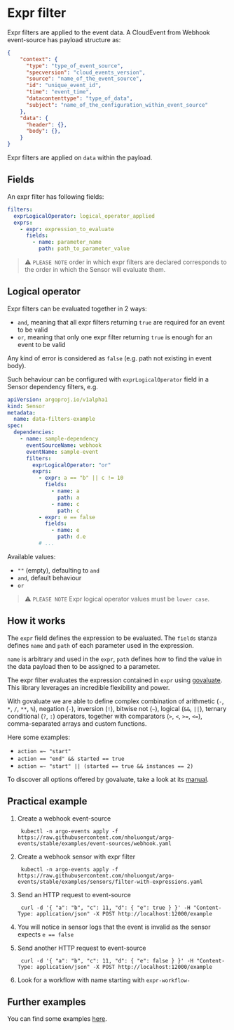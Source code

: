 
# Expr filter

Expr filters are applied to the event data. A CloudEvent from Webhook event-source has payload structure as:

```json
{
    "context": {
      "type": "type_of_event_source",
      "specversion": "cloud_events_version",
      "source": "name_of_the_event_source",
      "id": "unique_event_id",
      "time": "event_time",
      "datacontenttype": "type_of_data",
      "subject": "name_of_the_configuration_within_event_source"
    },
    "data": {
      "header": {},
      "body": {},
    }
}
```

Expr filters are applied on `data` within the payload.

## Fields

An expr filter has following fields:

```yaml
filters:
  exprLogicalOperator: logical_operator_applied
  exprs:
    - expr: expression_to_evaluate
      fields:
        - name: parameter_name
          path: path_to_parameter_value
```

> ⚠️ `PLEASE NOTE` order in which expr filters are declared corresponds to the order in which the Sensor will evaluate them.

## Logical operator

Expr filters can be evaluated together in 2 ways:

- `and`, meaning that all expr filters returning `true` are required for an event to be valid
- `or`, meaning that only one expr filter returning `true` is enough for an event to be valid

Any kind of error is considered as `false` (e.g. path not existing in event body).

Such behaviour can be configured with `exprLogicalOperator` field in a Sensor dependency filters, e.g.

```yaml
apiVersion: argoproj.io/v1alpha1
kind: Sensor
metadata:
  name: data-filters-example
spec:
  dependencies:
    - name: sample-dependency
      eventSourceName: webhook
      eventName: sample-event
      filters:
        exprLogicalOperator: "or"
        exprs:
          - expr: a == "b" || c != 10
            fields:
              - name: a
                path: a
              - name: c
                path: c
          - expr: e == false
            fields:
              - name: e
                path: d.e
          # ...
```

Available values:

- `""` (empty), defaulting to `and`
- `and`, default behaviour
- `or`

> ⚠️ `PLEASE NOTE` Expr logical operator values must be `lower case`.

## How it works

The `expr` field defines the expression to be evaluated. The `fields` stanza defines `name` and `path` of each parameter used in the expression.

`name` is arbitrary and used in the `expr`, `path` defines how to find the value in the data payload then to be assigned to a parameter.

The expr filter evaluates the expression contained in `expr` using [govaluate](https://github.com/Knetic/govaluate). This library leverages an incredible flexibility and power.

With govaluate we are able to define complex combination of arithmetic (`-`, `*`, `/`, `**`, `%`), negation (`-`), inversion (`!`), bitwise not (`~`), logical (`&&`, `||`), ternary conditional (`?`, `:`) operators,
together with comparators (`>`, `<`, `>=`, `<=`), comma-separated arrays and custom functions.

Here some examples:

- `action =~ "start"`
- `action == "end" && started == true`
- `action =~ "start" || (started == true && instances == 2)`

To discover all options offered by govaluate, take a look at its [manual](https://github.com/Knetic/govaluate/blob/main/MANUAL.md).

## Practical example

1. Create a webhook event-source

        kubectl -n argo-events apply -f https://raw.githubusercontent.com/nholuongut/argo-events/stable/examples/event-sources/webhook.yaml

1. Create a webhook sensor with expr filter

        kubectl -n argo-events apply -f https://raw.githubusercontent.com/nholuongut/argo-events/stable/examples/sensors/filter-with-expressions.yaml

1. Send an HTTP request to event-source

        curl -d '{ "a": "b", "c": 11, "d": { "e": true } }' -H "Content-Type: application/json" -X POST http://localhost:12000/example

1. You will notice in sensor logs that the event is invalid as the sensor expects `e == false`

1. Send another HTTP request to event-source

        curl -d '{ "a": "b", "c": 11, "d": { "e": false } }' -H "Content-Type: application/json" -X POST http://localhost:12000/example

1. Look for a workflow with name starting with `expr-workflow-`

## Further examples

You can find some examples [here](https://github.com/nholuongut/argo-events/tree/main/examples/sensors).
